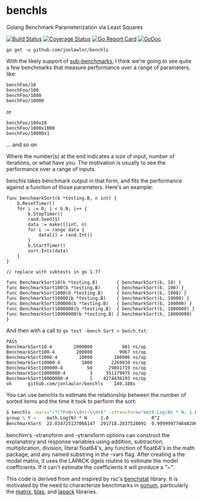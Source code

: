 # benchls

Golang Benchmark Parameterization via Least Squares

[![Build Status](https://travis-ci.org/jonlawlor/benchls.svg?branch=master)](https://travis-ci.org/jonlawlor/benchls)
[![Coverage Status](https://coveralls.io/repos/github/jonlawlor/benchls/badge.svg?branch=master)](https://coveralls.io/github/jonlawlor/benchls?branch=master)
[![Go Report Card](https://goreportcard.com/badge/github.com/jonlawlor/benchls)](https://goreportcard.com/report/github.com/jonlawlor/benchls)
[![GoDoc](https://godoc.org/github.com/jonlawlor/benchls?status.svg)](https://godoc.org/github.com/jonlawlor/benchls)

`go get -u github.com/jonlawlor/benchls`

With the likely support of [sub-benchmarks](https://github.com/golang/proposal/blob/master/design/12166-subtests.md), I think we're going to see quite a few benchmarks that measure performance over a range of parameters, like:

```
benchFoo/10
benchFoo/100
benchFoo/1000
benchFoo/10000
```
or

```benchBar/10x10
benchFoo/100x10
benchFoo/1000x1000
benchFoo/10000x1
```
... and so on

Where the number(s) at the end indicates a size of input, number of iterations, or what have you.  The motivation is usually to see the performance over a range of inputs.

benchls takes benchmark output in that form, and fits the performance against a function of those parameters.  Here's an example:

```golang
func benchmarkSort(b *testing.B, n int) {
	b.ResetTimer()
	for i := 0; i < b.N; i++ {
		b.StopTimer()
		rand.Seed(1)
		data := make([]int, n)
		for i := range data {
			data[i] = rand.Int()
		}
		b.StartTimer()
		sort.Ints(data)
	}
}

// replace with subtests in go 1.7?

func BenchmarkSort10(b *testing.B)       { benchmarkSort(b, 10) }
func BenchmarkSort100(b *testing.B)      { benchmarkSort(b, 100) }
func BenchmarkSort1000(b *testing.B)     { benchmarkSort(b, 1000) }
func BenchmarkSort10000(b *testing.B)    { benchmarkSort(b, 10000) }
func BenchmarkSort100000(b *testing.B)   { benchmarkSort(b, 100000) }
func BenchmarkSort1000000(b *testing.B)  { benchmarkSort(b, 1000000) }
func BenchmarkSort10000000(b *testing.B) { benchmarkSort(b, 10000000) }
```

And then with a call to `go test -bench Sort > bench.txt`:
```
PASS
BenchmarkSort10-4      	 2000000	       981 ns/op
BenchmarkSort100-4     	  200000	      9967 ns/op
BenchmarkSort1000-4    	   10000	    180906 ns/op
BenchmarkSort10000-4   	    1000	   2269930 ns/op
BenchmarkSort100000-4  	      50	  29891719 ns/op
BenchmarkSort1000000-4 	       3	 351179975 ns/op
BenchmarkSort10000000-4	       1	4274436193 ns/op
ok  	github.com/jonlawlor/benchls	149.108s
```

You can use benchls to estimate the relationship between the number of sorted items and the time it took to perform the sort:

```bash
$ benchls -vars="/?(?P<N>\\d+)-\\d+$" -xtransform="math.Log(N) * N, 1.0" bench.txt
group \ Y ~    math.Log(N) * N     1.0                R^2
BenchmarkSort  22.034725137066147  291718.2837528091  0.999999774648206
```

benchlm's -xtransform and -ytransform options can construct the explanatory and response variables using addition, subtraction, multiplication, division, literal float64's, any function of float64's in the math package, and any named substring in the -vars flag.  After creating a the model matrix, it uses the LAPACK dgels routine to estimate the model coefficients.  If it can't estimate the coefficients it will produce a "~".

This code is derived from and inspired by rsc's [benchstat](https://github.com/rsc/benchstat) library.  It is motivated by the need to characterize benchmarks in [gonum](https://github.com/gonum), particularly the [matrix](https://github.com/gonum/matrix), [blas](https://github.com/gonum/blas), and [lapack](https://github.com/gonum/lapack) libraries.
